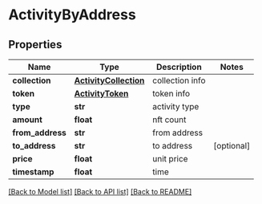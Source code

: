 # ActivityByAddress

## Properties
Name | Type | Description | Notes
------------ | ------------- | ------------- | -------------
**collection** | [**ActivityCollection**](ActivityCollection.md) | collection info | 
**token** | [**ActivityToken**](ActivityToken.md) | token info | 
**type** | **str** | activity type | 
**amount** | **float** | nft count | 
**from_address** | **str** | from address | 
**to_address** | **str** | to address | [optional] 
**price** | **float** | unit price | 
**timestamp** | **float** | time | 

[[Back to Model list]](../README.md#documentation-for-models) [[Back to API list]](../README.md#documentation-for-api-endpoints) [[Back to README]](../README.md)


